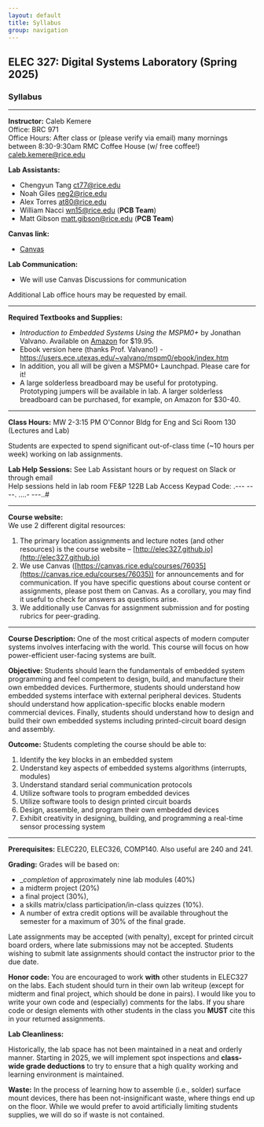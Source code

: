 ```yaml
---
layout: default
title: Syllabus
group: navigation
---
```


## ELEC 327: Digital Systems Laboratory (Spring 2025)

### Syllabus

***

**Instructor:**
Caleb Kemere  
Office: BRC 971  
Office Hours: After class or (please verify via email) many mornings between 8:30-9:30am RMC Coffee
House (w/ free coffee!)
caleb.kemere@rice.edu

**Lab Assistants:**
  - Chengyun Tang [ct77@rice.edu](mailto:ct77@rice.edu)
  - Noah Giles [neg2@rice.edu](mailto:neg2@rice.edu)
  - Alex Torres [at80@rice.edu](mailto:at80@rice.edu)
  - William Nacci [wn15@rice.edu](mailto:wn15@rice.edu) (**PCB Team**)
  - Matt Gibson [matt.gibson@rice.edu](mailto:matt.gibson@rice.edu) (**PCB Team**)

**Canvas link:**
  - [Canvas](https://canvas.rice.edu/courses/76035)
  
 **Lab Communication:**
  - We will use Canvas Discussions for communication

Additional Lab office hours may be requested by email.

---


**Required Textbooks and Supplies:**

  - _Introduction to Embedded Systems Using the MSPM0+_ by Jonathan Valvano. 
    Available on [Amazon](https://www.amazon.com/dp/B0C9SB2QQ9) for $19.95. 
  - Ebook version here (thanks Prof. Valvano!) - https://users.ece.utexas.edu/~valvano/mspm0/ebook/index.htm
  - In addition, you all will be given a MSPM0+ Launchpad. Please care for it!
  - A large solderless breadboard may be useful for prototyping. Prototyping jumpers 
     will be available in lab. A larger solderless breadboard can be purchased,
     for example, on Amazon for $30-40.

---

**Class Hours:** MW 2-3:15 PM O'Connor Bldg for Eng and Sci Room 130 (Lectures and Lab) 

Students are expected to spend significant out-of-class time (~10 hours per week) working on lab assignments.

**Lab Help Sessions:** See Lab Assistant hours or by request on Slack or through email  
Help sessions held in lab room FE&P 122B
Lab Access Keypad Code: .--- ----. ....- ---..#

---

**Course website:**  
We use 2 different digital resources:

1. The primary location assignments and lecture notes (and other resources) is the course
website – [http://elec327.github.io](http://elec327.github.io)
2. We use Canvas ([https://canvas.rice.edu/courses/76035](https://canvas.rice.edu/courses/76035))
for announcements and for communication. If you have specific questions about course content or
assignments, please post them on Canvas. As a corollary, you may find it useful to check for
answers as questions arise.
3. We additionally use Canvas for assignment submission and for posting rubrics for peer-grading.

---

**Course Description:** One of the most critical aspects of modern computer systems involves
interfacing with the world. This course will focus on how power-efficient user-facing systems
are built.

**Objective:** Students should learn the fundamentals of embedded system programming and feel
competent to design, build, and manufacture their own embedded devices. Furthermore,
students should understand how embedded systems interface with external peripheral devices.
Students should understand how application-specific blocks enable modern commercial devices.
Finally, students should understand how to design and build their own embedded systems
including printed-circuit board design and assembly.

**Outcome:** Students completing the course should be able to:

1. Identify the key blocks in an embedded system
2. Understand key aspects of embedded systems algorithms (interrupts, modules)
3. Understand standard serial communication protocols
4. Utilize software tools to program embedded devices
5. Utilize software tools to design printed circuit boards
6. Design, assemble, and program their own embedded devices
7. Exhibit creativity in designing, building, and programming a real-time sensor processing system

---

**Prerequisites:** ELEC220, ELEC326, COMP140. Also useful are 240 and 241.

**Grading:** Grades will be based on: 
  - __completion_ of approximately nine lab modules (40%)
  - a midterm project (20%)
  - a final project (30%), 
  - a skills matrix/class participation/in-class quizzes (10%). 
  - A number of extra credit options will be available throughout the semester for a maximum of 30% of the
    final grade. 

Late assignments may be accepted (with penalty), except for
printed circuit board orders, where late submissions may not be accepted.
Students wishing to submit late assignments should contact the instructor prior
to the due date.

**Honor code:**  You are encouraged to work **with** other students in ELEC327 on the labs. Each
student should turn in their own lab writeup (except for midterm and final project, which
should be done in pairs). I would like you to write your own code and (especially) comments for
the labs. If you share code or design elements with other students in the class you **MUST** cite
this in your returned assignments.


**Lab Cleanliness:**

Historically, the lab space has not been maintained in a neat and orderly manner.
Starting in 2025, we will implement spot inspections and **class-wide grade
deductions** to try to ensure that a high quality working and learning environment
is maintained.

**Waste:** In the process of learning how to assemble (i.e., solder) surface mount devices,
there has been not-insignificant waste, where things end up on the floor. While
we would prefer to avoid artificially limiting students supplies, we will do so
if waste is not contained.
